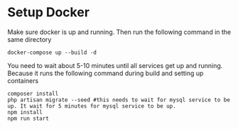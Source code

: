 
# Setup Docker
Make sure docker is up and running. Then run the following command in the same directory

`docker-compose up --build -d`

You need to wait about 5-10 minutes until all services get up and running. Because it runs the following command during build and setting up containers

```
composer install
php artisan migrate --seed #this needs to wait for mysql service to be up. It wait for 5 minutes for mysql service to be up.
npm install
npm run start
```